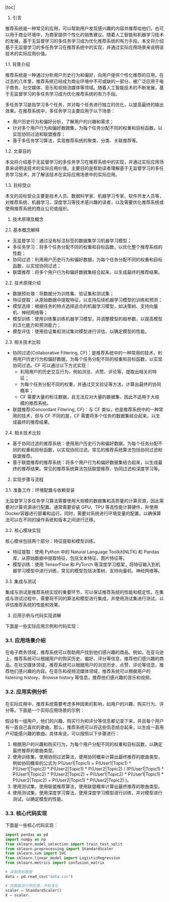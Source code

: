 
[toc]                    
                
                
1. 引言

推荐系统是一种常见的应用，可以帮助用户发现感兴趣的内容并推荐给他们，也可以用于商业环境中，为商家提供个性化的销售建议。随着人工智能和机器学习技术的发展，基于无监督学习的多任务学习成为优化推荐系统的有力手段。本文将介绍基于无监督学习的多任务学习在推荐系统中的实现，并通过实际应用场景来说明该技术的实际应用价值。

1.1. 背景介绍

推荐系统是一种通过分析用户历史行为和偏好，向用户提供个性化推荐的应用。在过去的几年里，推荐系统已经成为商业环境中不可或缺的一部分，被广泛应用于电子商务、社交媒体、音乐和视频流媒体等领域。随着人工智能技术的不断发展，基于无监督学习的多任务学习成为优化推荐系统的有力手段。

多任务学习是指学习多个任务，并对每个任务进行独立的优化，以提高最终的输出效果。在推荐系统中，多任务学习主要应用于以下场景：

- 用户历史行为和偏好分析，了解用户的兴趣和需求；
- 针对多个用户行为和偏好数据集，为每个任务分配不同的权重和目标函数，以实现协同过滤和联盟推荐；
- 基于多任务学习算法，实现推荐系统的聚类、分类、关联推荐等。

1.2. 文章目的

本文将介绍基于无监督学习的多任务学习在推荐系统中的实现，并通过实际应用场景来说明该技术的实际应用价值。主要目的是帮助读者理解基于无监督学习的多任务学习技术，并了解该技术在实际应用场景中的实际应用。

1.3. 目标受众

本文的目标受众主要是技术人员、数据科学家、机器学习专家、软件开发人员等，对推荐系统、机器学习、深度学习等技术感兴趣的读者，以及需要优化推荐系统或使用推荐系统的商业公司或组织。

1. 技术原理及概念

2.1. 基本概念解释

- 无监督学习：通过没有标注标签的数据集学习机器学习模型；
- 多任务学习：将多个任务分配不同的权重和目标函数，以优化整个推荐系统的性能；
- 协同过滤：利用用户历史行为和偏好数据，为每个任务分配不同的权重和目标函数，以实现协同过滤；
- 联盟推荐：将多个用户行为和偏好数据集结合起来，以生成最终的推荐结果。

2.2. 技术原理介绍

- 数据预处理：将数据分为训练集、验证集和测试集；
- 特征提取：从原始数据中提取特征，以支持后续机器学习模型的训练和预测；
- 模型选择：根据任务的特点选择适合的机器学习模型，如决策树、支持向量机、神经网络等；
- 模型训练：使用训练集训练机器学习模型，并调整模型的超参数，以提高模型的泛化能力和预测能力；
- 模型评估：使用验证集和测试集对模型进行评估，以确定模型的性能。

2.3. 相关技术比较

- 协同过滤(Collaborative Filtering, CF)：是推荐系统中的一种常用的技术，利用用户历史行为和偏好数据，为每个任务分配不同的权重和目标函数，以实现协同过滤。CF 可以通过以下方式实现：
	+ 利用用户的历史交互行为，例如浏览、点赞、评论等，提取出相关的特征；
	+ 为每个任务分配不同的权重，并通过交叉验证等方法，计算出最终的协同概率；
	+ CF 需要大量的标注数据，且无法应对大量的数据集，因此不适用于大规模的推荐系统。
- 联盟推荐(Concordant Filtering, CF)：与 CF 类似，也是推荐系统中的一种常用的技术，但与 CF 不同的是，CF 需要将多个任务的数据集结合起来，以生成最终的推荐结果。

2.4. 相关技术比较

- 基于协同过滤的推荐系统：使用用户历史行为和偏好数据，为每个任务分配不同的权重和目标函数，以实现协同过滤。常见的推荐系统算法包括协同过滤和联盟推荐。
- 基于联盟推荐的推荐系统：将多个用户行为和偏好数据集结合起来，以生成最终的推荐结果。常见的推荐系统算法包括联盟推荐、协同过滤和深度学习等。

2. 实现步骤与流程

3.1. 准备工作：环境配置与依赖安装

无监督学习多任务学习算法需要使用大规模的数据集和高质量的计算资源，因此需要对计算资源进行配置。通常需要安装 GPU、TPU 等高性能计算硬件，并使用Docker容器进行部署和运行。同时，需要对系统进行环境变量的配置，以确保算法可以在不同的操作系统和版本之间进行迁移。

3.2. 核心模块实现

核心模块包括两个部分：特征提取和模型训练。

- 特征提取：使用 Python 中的 Natural Language Toolkit(NLTK) 和 Pandas 库，从原始数据中提取特征，包括文本特征、图片特征等。
- 模型训练：使用 TensorFlow 和 PyTorch 等深度学习框架，将特征输入到机器学习模型中进行训练，常见的模型包括决策树、支持向量机、神经网络等。

3.3. 集成与测试

集成与测试是推荐系统实现的重要环节，可以保证推荐系统的性能和稳定性。在集成与测试过程中，需要将不同的算法和模型进行集成，并使用测试集进行测试，以评估推荐系统的性能和效果。

3. 应用示例与代码实现讲解

下面是一些实际应用示例和代码实现：

### 3.1. 应用场景介绍

在电子商务领域，推荐系统可以帮助用户找到他们感兴趣的商品。例如，在亚马逊上，推荐系统可以根据用户的购买历史、偏好、评分等信息，推荐他们感兴趣的商品。在社交媒体领域，推荐系统可以根据用户的浏览历史、点赞、评论等信息，推荐他们感兴趣的内容。在音乐和视频流媒体领域，推荐系统可以根据用户的 listening history、Browse history 等信息，推荐他们感兴趣的音乐和视频。

### 3.2. 应用实例分析

在实际应用中，推荐系统需要考虑多种因素的影响，如用户的兴趣、购买行为、评分等。下面是一个实际应用场景的示例：

假设有一组用户，他们的兴趣、购买行为和评分等信息都记录下来，并且每个用户有一首自己喜欢的歌曲。那么，推荐系统可以将这些信息结合起来，以生成一首用户可能感兴趣的歌曲。具体来说，可以按照以下步骤进行：

1. 根据用户的兴趣和购买行为，为每个用户分配不同的权重和目标函数，以确定最终推荐的歌曲类型。
2. 使用训练集，使用协同过滤算法，使用协同概率计算出最终推荐的歌曲类型，例如协同概率的公式为 P(User1|Topic1) = P(User1|Topic1) * P(User1|Topic2) * P(User2|Topic1) * P(User2|Topic2) / (P(User1|Topic1) * P(User1|Topic2) * P(User2|Topic2) + P(User1|Topic2) * P(User1|Topic1) * P(User2|Topic2) + P(User2|Topic1) * P(User2|Topic2) )。
3. 使用测试集，使用联盟推荐算法，使用联盟概率计算出最终推荐的歌曲类型。
4. 使用测试集，使用深度学习算法，使用深度学习模型进行训练，并对模型进行测试，以确定模型的性能。

### 3.3. 核心代码实现

下面是一些核心代码实现：

```python
import pandas as pd
import numpy as np
from sklearn.model_selection import train_test_split
from sklearn.preprocessing import StandardScaler
from sklearn.svm import SVC
from sklearn.linear_model import LogisticRegression
from sklearn.metrics import confusion_matrix

# 读取原始数据
data = pd.read_csv("data.csv")

# 将数据进行预处理，并标准化
scaler = StandardScaler()
X = scaler.

